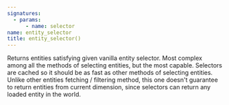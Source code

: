 ```yaml
---
signatures:
  - params:
      - name: selector
name: entity_selector
title: entity_selector()
---
```



Returns entities satisfying given vanilla entity selector. Most complex among
all the methods of selecting entities, but the most capable. Selectors are
cached so it should be as fast as other methods of selecting entities. Unlike
other entities fetching / filtering method, this one doesn't guarantee to return
entities from current dimension, since selectors can return any loaded entity in
the world.
